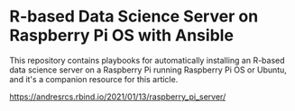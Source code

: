 # R-based Data Science Server on Raspberry Pi OS with Ansible

This repository contains playbooks for automatically installing an R-based data science server on a Raspberry Pi running Raspberry Pi OS or Ubuntu, and it's a companion resource for this article.

https://andresrcs.rbind.io/2021/01/13/raspberry_pi_server/
